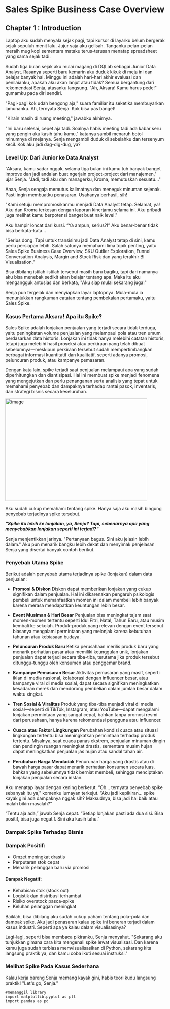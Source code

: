 # Sales Spike Business Case Overview
## Chapter 1 : Introduction
Laptop aku sudah menyala sejak pagi, tapi kursor di layarku belum bergerak sejak sepuluh menit lalu. Jujur saja aku gelisah. Tanganku pelan-pelan meraih mug kopi sementara mataku terus-terusan menatap spreadsheet yang sama sejak tadi.

Sudah tiga bulan sejak aku mulai magang di DQLab sebagai Junior Data Analyst. Rasanya seperti baru kemarin aku duduk kikuk di meja ini dan belajar banyak hal. Minggu ini adalah hari-hari akhir evaluasi dan penilaianku, apakah aku akan lanjut atau tidak? Semua bergantung dari rekomendasi Senja, atasanku langsung. "Ah, Aksara! Kamu harus pede!" gumamku pada diri sendiri. 

"Pagi-pagi kok udah bengong aja," suara familiar itu seketika membuyarkan lamunanku. Ah, ternyata Senja. Kok bisa pas banget!

"Kirain masih di ruang meeting," jawabku akhirnya. 

"Ini baru selesai, cepet aja tadi. Soalnya habis meeting tadi ada kabar seru yang pengin aku kasih tahu kamu," katanya sambil menaruh botol minumnya di mejanya. Senja mengambil duduk di sebelahku dan tersenyum kecil. Kok aku jadi dag-dig-dug, ya?

### Level Up: Dari Junior ke Data Analyst
“Aksara, kamu sadar nggak, selama tiga bulan ini kamu tuh banyak banget improve dan jadi andalan buat ngerjain project-project dari manajemen," ujar Senja. "Jadi, tadi aku dan managerku, Kroma, memutuskan sesuatu…"

Aaaa, Senja sengaja memutus kalimatnya dan meneguk minuman sejenak. Pasti ingin membuatku penasaran. Usahanya berhasil, sih!

"Kami setuju mempromosikanmu menjadi Data Analyst tetap. Selamat, ya! Aku dan Kroma terkesan dengan laporan kinerjamu selama ini. Aku pribadi juga melihat kamu berpotensi banget buat naik level."

Aku hampir loncat dari kursi. “Ya ampun, serius?!” Aku benar-benar tidak bisa berkata-kata…

"Serius dong. Tapi untuk transisimu jadi Data Analyst tetap di sini, kamu perlu persiapan lebih. Salah satunya memahami lima topik penting, yaitu Sales Spike Business Case Overview, SKU Outlier Exploration, Funnel Conversation Analysis, Margin and Stock Risk dan yang terakhir BI Visualisation."

Bisa dibilang istilah-istilah tersebut masih baru bagiku, tapi dari namanya aku bisa menebak sedikit akan belajar tentang apa. Maka itu aku mengangguk antusias dan berkata, "Aku siap mulai sekarang juga!"

Senja pun tergelak dan menyiapkan layar laptopnya. Mula-mula ia menunjukkan rangkuman catatan tentang pembekalan pertamaku, yaitu Sales Spike. 

### Kasus Pertama Aksara! Apa itu Spike?
Sales Spike adalah lonjakan penjualan yang terjadi secara tidak terduga, yaitu peningkatan volume penjualan yang melampaui pola atau tren umum berdasarkan data historis. Lonjakan ini tidak hanya melebihi catatan historis, tetapi juga melebihi hasil proyeksi atau perkiraan yang telah dibuat sebelumnya—meskipun perkiraan tersebut sudah mempertimbangkan berbagai informasi kuantitatif dan kualitatif, seperti adanya promosi, peluncuran produk, atau kampanye pemasaran.

Dengan kata lain, spike terjadi saat penjualan melampaui apa yang sudah diperhitungkan dan diantisipasi. Hal ini membuat spike menjadi fenomena yang mengejutkan dan perlu penanganan serta analisis yang tepat untuk memahami penyebab dan dampaknya terhadap rantai pasok, inventaris, dan strategi bisnis secara keseluruhan.


<img width="447" height="323" alt="image" src="https://github.com/user-attachments/assets/f2bf16e4-8081-466f-a032-aeb4963c2a2c" />

 
Aku sudah cukup memahami tentang spike. Hanya saja aku masih bingung penyebab terjadinya spike tersebut.

***"Spike itu lebih ke lonjakan, ya, Senja? Tapi, sebenarnya apa yang menyebabkan lonjakan seperti ini terjadi?"***

Senja menjentikkan jarinya. "Pertanyaan bagus. Sini aku jelasin lebih dalam." Aku pun menarik bangku lebih dekat dan menyimak penjelasan Senja yang disertai banyak contoh berikut. 

### **Penyebab Utama Spike**
Berikut adalah penyebab utama terjadinya spike (lonjakan) dalam data penjualan:

- **Promosi & Diskon**
  Diskon dapat memberikan lonjakan yang cukup signifikan dalam penjualan. Hal ini dikarenakan pengaruh psikologis pembeli untuk memanfaatkan momen ini dalam membeli lebih banyak karena merasa mendapatkan keuntungan lebih besar.

- **Event Musiman & Hari Besar**
  Penjualan bisa meningkat tajam saat momen-momen tertentu seperti Idul Fitri, Natal, Tahun Baru, atau musim kembali ke sekolah. Produk-produk yang relevan dengan event tersebut biasanya mengalami permintaan yang melonjak karena kebutuhan tahunan atau kebiasaan budaya. 

- **Peluncuran Produk Baru**
Ketika perusahaan merilis produk baru yang menarik perhatian pasar atau memiliki keunggulan unik, lonjakan penjualan dapat terjadi secara tiba-tiba, terutama jika produk tersebut ditunggu-tunggu oleh konsumen atau penggemar brand.

- **Kampanye Pemasaran Besar**
  Aktivitas pemasaran yang masif, seperti iklan di media nasional, kolaborasi dengan influencer besar, atau kampanye viral di media sosial, dapat secara signifikan meningkatkan kesadaran merek dan mendorong pembelian dalam jumlah besar dalam waktu singkat.

- **Tren Sosial & Viralitas**
  Produk yang tiba-tiba menjadi viral di media sosial—seperti di TikTok, Instagram, atau YouTube—dapat mengalami lonjakan permintaan yang sangat cepat, bahkan tanpa promosi resmi dari perusahaan, hanya karena rekomendasi pengguna atau influencer.

- **Cuaca atau Faktor Lingkungan**
  Perubahan kondisi cuaca atau situasi lingkungan tertentu bisa meningkatkan permintaan terhadap produk tertentu. Misalnya, saat cuaca panas ekstrem, penjualan minuman dingin dan pendingin ruangan meningkat drastis, sementara musim hujan dapat meningkatkan penjualan jas hujan atau sandal tahan air.

- **Perubahan Harga Mendadak**
  Penurunan harga yang drastis atau di bawah harga pasar dapat menarik perhatian konsumen secara luas, bahkan yang sebelumnya tidak berniat membeli, sehingga menciptakan lonjakan penjualan secara instan.

Aku menatap layar dengan kening berkerut. “Oh... ternyata penyebab spike sebanyak itu ya," komenku lumayan terkejut. “Aku jadi kepikiran... spike kayak gini ada dampaknya nggak sih? Maksudnya, bisa jadi hal baik atau malah bikin masalah?”


“Tentu aja ada,” jawab Senja cepat. “Setiap lonjakan pasti ada dua sisi. Bisa positif, bisa juga negatif. Sini aku kasih tahu.”

### Dampak Spike Terhadap Bisnis

### Dampak Positif:
- Omzet meningkat drastis
- Perputaran stok cepat
- Menarik pelanggan baru via promosi

#### Dampak Negatif:
- Kehabisan stok (stock out) 
- Logistik dan distribusi terhambat 
- Risiko overstock pasca-spike 
- Keluhan pelanggan meningkat
 

Baiklah, bisa dibilang aku sudah cukup paham tentang pola-pola dan dampak spike. Aku jadi penasaran kalau spike ini beneran terjadi dalam kasus industri. Seperti apa ya kalau dalam visualisasinya? 


Lagi-lagi, seperti bisa membaca pikiranku, Senja menyahut. "Sekarang aku tunjukkan gimana cara kita mengenali spike lewat visualisasi. Dan karena kamu juga sudah terbiasa memvisualisasikan di Python, sekarang kita langsung praktik ya, dan kamu coba ikuti sesuai instruksi."

### Melihat Spike Pada Kasus Sederhana
Kalau kerja bareng Senja memang kayak gini, habis teori kudu langsung praktik! "Let's go, Senja."

```
#memanggil library
import matplotlib.pyplot as plt
import pandas as pd
```
